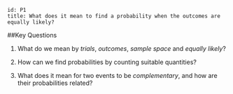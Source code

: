 ````
id: P1
title: What does it mean to find a probability when the outcomes are equally likely?
````

##Key Questions

1.  What do we mean by _trials_, _outcomes_, _sample space_ and _equally likely_?

1.  How can we find probabilities by counting suitable quantities?

1.  What does it mean for two events to be _complementary_, and how are their probabilities related?
